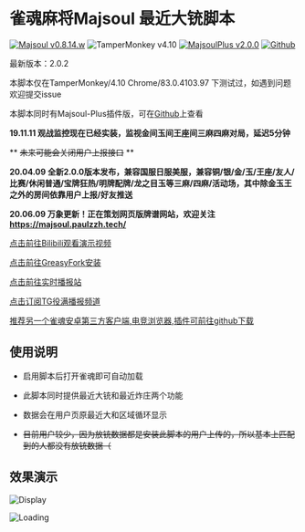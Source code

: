 # 雀魂麻将Majsoul 最近大铳脚本
[![Majsoul v0.8.14.w](https://img.shields.io/badge/Majsoul-v0.8.14.w-brightgreen.svg)](https://majsoul.com/) ![TamperMonkey v4.10](https://img.shields.io/badge/TamperMonkey-v4.10-brightgreen.svg) [![MajsoulPlus v2.0.0](https://img.shields.io/badge/MajsoulPlus-v2.0.0-brightgreen.svg)](https://github.com/MajsoulPlus/majsoul-plus) [![Github](https://img.shields.io/github/stars/paulzzh/Majsoul-Chong?style=social&logo=github)](https://github.com/paulzzh/Majsoul-Chong)

最新版本：2.0.2

本脚本仅在TamperMonkey/4.10 Chrome/83.0.4103.97 下测试过，如遇到问题欢迎提交issue

本脚本同时有Majsoul-Plus插件版，可在[Github](https://github.com/paulzzh/Majsoul-Chong)上查看

**19.11.11 观战监控现在已经实装，监视金间玉间王座间三麻四麻对局，延迟5分钟**

** ~~未来可能会关闭用户上报接口~~ **

**20.04.09 全新2.0.0版本发布，兼容国服日服美服，兼容铜/银/金/玉/王座/友人/比赛/休闲普通/宝牌狂热/明牌配牌/龙之目玉等三麻/四麻/活动场，其中除金玉王之外的房间依靠用户上报/好友推送**

**20.06.09 万象更新！正在策划网页版牌谱网站，欢迎关注 https://majsoul.paulzzh.tech/**

[点击前往Bilibili观看演示视频](https://www.bilibili.com/video/av65372237)

[点击前往GreasyFork安装](https://greasyfork.org/zh-CN/scripts/388241)

[点击前往实时播报站](https://majsoul.paulzzh.tech)

[点击订阅TG役满播报频道](https://t.me/MajsoulChong)

[推荐另一个雀魂安卓第三方客户端,电竞浏览器,插件可前往github下载](https://github.com/ZYFDroid/android-webgame-browser)

## 使用说明

- 启用脚本后打开雀魂即可自动加载

- 此脚本同时提供最近大铳和最近炸庄两个功能

- 数据会在用户页原最近大和区域循环显示

- ~~目前用户较少，因为放铳数据都是安装此脚本的用户上传的，所以基本上匹配到的人都没有放铳数据（~~

## 效果演示

![Display](https://img.paulzzh.tech/other/majsoul/preview1.gif)

![Loading](https://img.paulzzh.tech/other/majsoul/preview2.png)
